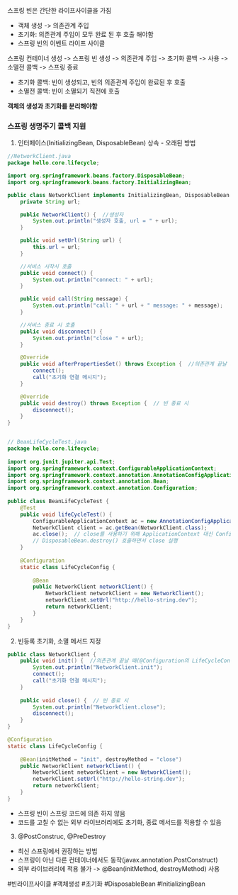 스프링 빈은 간단한 라이프사이클을 가짐
- 객체 생성 -> 의존관계 주입
- 초기화: 의존관계 주입이 모두 완료 된 후 호출 해야함
- 스프링 빈의 이벤트 라이프 사이클


스프링 컨테이너 생성 -> 스프링 빈 생성 -> 의존관계 주입 -> 초기화 콜백 -> 사용 -> 소멸전 콜백 -> 스프링 종료
- 초기화 콜백: 빈이 생성되고, 빈의 의존관계 주입이 완료된 후 호출
- 소멸전 콜백: 빈이 소멸되기 직전에 호출

**객체의 생성과 초기화를 분리해야함**

### 스프링 생명주기 콜백 지원 

1. 인터페이스(InitializingBean, DisposableBean) 상속 - 오래된 방법
```java
//NetworkClient.java
package hello.core.lifecycle;

import org.springframework.beans.factory.DisposableBean;
import org.springframework.beans.factory.InitializingBean;

public class NetworkClient implements InitializingBean, DisposableBean {
    private String url;

    public NetworkClient() {  //생성자
        System.out.println("생성자 호출, url = " + url);
    }

    public void setUrl(String url) {
        this.url = url;
    }

    //서비스 시작시 호출
    public void connect() {
        System.out.println("connect: " + url);
    }

    public void call(String message) {
        System.out.println("call: " + url + " message: " + message);
    }

    //서비스 종료 시 호출
    public void disconnect() {
        System.out.println("close " + url);
    }

    @Override
    public void afterPropertiesSet() throws Exception {  //의존관계 끝날 때(@Configuration의 LifeCycleConfig 부분) 실행
        connect();
        call("초기화 연결 메시지");
    }

    @Override
    public void destroy() throws Exception {  // 빈 종료 시
        disconnect();
    }
}


// BeanLifeCycleTest.java
package hello.core.lifecycle;  
  
import org.junit.jupiter.api.Test;  
import org.springframework.context.ConfigurableApplicationContext;  
import org.springframework.context.annotation.AnnotationConfigApplicationContext;  
import org.springframework.context.annotation.Bean;  
import org.springframework.context.annotation.Configuration;  
  
public class BeanLifeCycleTest {  
    @Test  
    public void lifeCycleTest() {  
        ConfigurableApplicationContext ac = new AnnotationConfigApplicationContext(LifeCycleConfig.class);  
        NetworkClient client = ac.getBean(NetworkClient.class);  
        ac.close();  // close를 사용하기 위해 ApplicationContext 대신 ConfigurableApplicationContext 사용  
        // DisposableBean.destroy() 호출하면서 close 실행  
    }  
  
    @Configuration  
    static class LifeCycleConfig {  
  
        @Bean  
        public NetworkClient networkClient() {  
            NetworkClient networkClient = new NetworkClient();  
            networkClient.setUrl("http://hello-string.dev");  
            return networkClient;  
        }  
    }  
}
```


2. 빈등록 초기화, 소멸 메서드 지정
```java
public class NetworkClient {
	public void init() {  //의존관계 끝날 때(@Configuration의 LifeCycleConfig 부분) 실행  
	    System.out.println("NetworkClient.init");  
	    connect();  
	    call("초기화 연결 메시지");  
	}  
	  
	public void close() {  // 빈 종료 시  
	    System.out.println("NetworkClient.close");  
	    disconnect();  
	}
}

@Configuration  
static class LifeCycleConfig {  
  
    @Bean(initMethod = "init", destroyMethod = "close")  
    public NetworkClient networkClient() {  
        NetworkClient networkClient = new NetworkClient();  
        networkClient.setUrl("http://hello-string.dev");  
        return networkClient;  
    }  
}

```
- 스프링 빈이 스프링 코드에 의존 하지 않음
- 코드를 고칠 수 없는 외부 라이브러리에도 초기화, 종료 메서드를 적용할 수 있음

3. @PostConstruc, @PreDestroy
- 최신 스프링에서 권장하는 방법
- 스프링이 아닌 다른 컨테이너에서도 동작(javax.annotation.PostConstruct)
- 외부 라이브러리에 적용 불가 -> @Bean(initMethod, destroyMethod) 사용





#빈라이프사이클 #객체생성 #초기화 #DisposableBean #InitializingBean